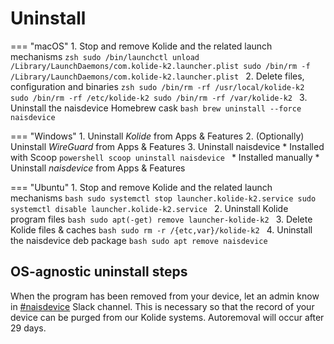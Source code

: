 # Uninstall

=== "macOS"
    1. Stop and remove Kolide and the related launch mechanisms
    ```zsh
    sudo /bin/launchctl unload /Library/LaunchDaemons/com.kolide-k2.launcher.plist
    sudo /bin/rm -f /Library/LaunchDaemons/com.kolide-k2.launcher.plist
    ```
    2. Delete files, configuration and binaries
    ```zsh
    sudo /bin/rm -rf /usr/local/kolide-k2
    sudo /bin/rm -rf /etc/kolide-k2
    sudo /bin/rm -rf /var/kolide-k2
    ```
    3. Uninstall the naisdevice Homebrew cask
    ```bash
    brew uninstall --force naisdevice
    ```

=== "Windows"
    1. Uninstall _Kolide_ from Apps & Features 
    2. (Optionally) Uninstall _WireGuard_ from Apps & Features
    3. Uninstall naisdevice
    * Installed with Scoop
     ```powershell
     scoop uninstall naisdevice
     ```
    * Installed manually
     * Uninstall _naisdevice_ from Apps & Features

=== "Ubuntu"
    1. Stop and remove Kolide and the related launch mechanisms
    ```bash
    sudo systemctl stop launcher.kolide-k2.service
    sudo systemctl disable launcher.kolide-k2.service
    ```
    2. Uninstall Kolide program files
    ```bash
    sudo apt(-get) remove launcher-kolide-k2
    ```
    3. Delete Kolide files & caches
    ```bash
    sudo rm -r /{etc,var}/kolide-k2
    ```
    4. Uninstall the naisdevice deb package
    ```bash
    sudo apt remove naisdevice
    ```

## OS-agnostic uninstall steps

When the program has been removed from your device, let an admin know in [#naisdevice](https://nav-it.slack.com/archives/C013XV66XHB) Slack channel. 
This is necessary so that the record of your device can be purged from our Kolide systems. Autoremoval will occur after 29 days.
